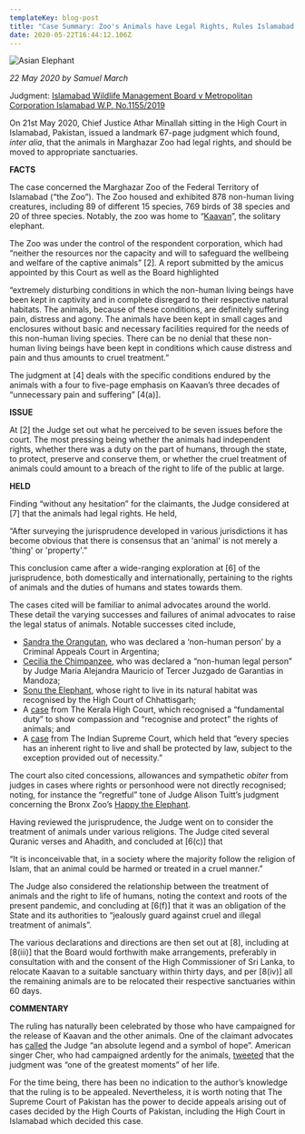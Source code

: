 ```yaml
---
templateKey: blog-post
title: "Case Summary: Zoo's Animals have Legal Rights, Rules Islamabad High Court "
date: 2020-05-22T16:44:12.106Z
---
```

![Asian Elephant](/img/a3a127ee-5eb4-42a1-b567-930909657174.jpeg "Case Summary: Zoo's Animals have Legal Rights, Rules Islamabad High Court ")

<!--StartFragment-->

*22 May 2020 by Samuel March*

Judgment: [Islamabad Wildlife Management Board v Metropolitan Corporation Islamabad W.P. No.1155/2019](https://www.nonhumanrights.org/content/uploads/Islamabad-High-Court-decision-in-Kaavan-case.pdf)

On 21st May 2020, Chief Justice Athar Minallah sitting in the High Court in Islamabad, Pakistan, issued a landmark 67-page judgment which found, *inter alia*, that the animals in Marghazar Zoo had legal rights, and should be moved to appropriate sanctuaries.



**FACTS**

The case concerned the Marghazar Zoo of the Federal Territory of Islamabad (“the Zoo”). The Zoo housed and exhibited 878 non-human living creatures, including 89 of different 15 species, 769 birds of 38 species and 20 of three species. Notably, the zoo was home to “[Kaavan](https://www.nonhumanrights.org/blog/team-kaavan-rumble-for-rights/)”, the solitary elephant.

The Zoo was under the control of the respondent corporation, which had “neither the resources nor the capacity and will to safeguard the wellbeing and welfare of the captive animals” \[2]. A report submitted by the amicus appointed by this Court as well as the Board highlighted

“extremely disturbing conditions in which the non-human living beings have been kept in captivity and in complete disregard to their respective natural habitats. The animals, because of these conditions, are definitely suffering pain, distress and agony. The animals have been kept in small cages and enclosures without basic and necessary facilities required for the needs of this non-human living species. There can be no denial that these non-human living beings have been kept in conditions which cause distress and pain and thus amounts to cruel treatment.”

The judgment at \[4] deals with the specific conditions endured by the animals with a four to five-page emphasis on Kaavan’s three decades of “unnecessary pain and suffering” \[4(a)].



**ISSUE**

At \[2] the Judge set out what he perceived to be seven issues before the court. The most pressing being whether the animals had independent rights, whether there was a duty on the part of humans, through the state, to protect, preserve and conserve them, or whether the cruel treatment of animals could amount to a breach of the right to life of the public at large.



**HELD**

Finding “without any hesitation” for the claimants, the Judge considered at \[7] that the animals had legal rights. He held,

“After surveying the jurisprudence developed in various jurisdictions it has become obvious that there is consensus that an 'animal' is not merely a 'thing' or 'property'.”

This conclusion came after a wide-ranging exploration at \[6] of the jurisprudence, both domestically and internationally, pertaining to the rights of animals and the duties of humans and states towards them.

The cases cited will be familiar to animal advocates around the world. These detail the varying successes and failures of animal advocates to raise the legal status of animals. Notable successes cited include,

* [Sandra the Orangutan](https://www.animallaw.info/case/asociacion-de-funcionarios-y-abogados-por-los-derechos-de-los-animales-y-otros-contra-gcba), who was declared a ‘non-human person’ by a Criminal Appeals Court in Argentina;
* [Cecilia the Chimpanzee](https://www.nonhumanrights.org/content/uploads/Chimpanzee-Cecilia_translation-FINAL-for-website-2.pdf), who was declared a “non-human legal person” by Judge Maria Alejandra Mauricio of Tercer Juzgado de Garantias in Mandoza;
* [Sonu the Elephant](https://www.nonhumanrights.org/content/uploads/Islamabad-High-Court-decision-in-Kaavan-case.pdf), whose right to live in its natural habitat was recognised by the High Court of Chhattisgarh;
* A [case](https://www.casemine.com/judgement/in/56094f1de4b0149711282d10) from The Kerala High Court, which recognised a “fundamental duty” to show compassion and “recognise and protect” the rights of animals; and
* A [case](https://indiankanoon.org/doc/39696860/) from The Indian Supreme Court, which held that “every species has an inherent right to live and shall be protected by law, subject to the exception provided out of necessity.”

The court also cited concessions, allowances and sympathetic *obiter* from judges in cases where rights or personhood were not directly recognised; noting, for instance the “regretful” tone of Judge Alison Tuitt’s judgment concerning the Bronx Zoo’s [Happy the Elephant](https://www.nonhumanrights.org/content/uploads/HappyFeb182020.pdf).

Having reviewed the jurisprudence, the Judge went on to consider the treatment of animals under various religions. The Judge cited several Quranic verses and Ahadith, and concluded at \[6(c)] that

“It is inconceivable that, in a society where the majority follow the religion of Islam, that an animal could be harmed or treated in a cruel manner.”

The Judge also considered the relationship between the treatment of animals and the right to life of humans, noting the context and roots of the present pandemic, and concluding at \[6(f)] that it was an obligation of the State and its authorities to “jealously guard against cruel and illegal treatment of animals”.

The various declarations and directions are then set out at \[8], including at \[8(iii)] that the Board would forthwith make arrangements, preferably in consultation with and the consent of the High Commissioner of Sri Lanka, to relocate Kaavan to a suitable sanctuary within thirty days, and per \[8(iv)] all the remaining animals are to be relocated their respective sanctuaries within 60 days.



**COMMENTARY**

The ruling has naturally been celebrated by those who have campaigned for the release of Kaavan and the other animals. One of the claimant advocates has [called](https://twitter.com/0waisawan/status/1263525424610623489) the Judge “an absolute legend and a symbol of hope”. American singer Cher, who had campaigned ardently for the animals, [tweeted](https://twitter.com/cher/status/1263527705452011520) that the judgment was “one of the greatest moments” of her life.

For the time being, there has been no indication to the author’s knowledge that the ruling is to be appealed. Nevertheless, it is worth noting that The Supreme Court of Pakistan has the power to decide appeals arising out of cases decided by the High Courts of Pakistan, including the High Court in Islamabad which decided this case.



<!--EndFragment-->